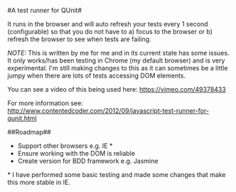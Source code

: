 #A test runner for QUnit#

It runs in the browser and will auto refresh your tests every 1 second (configurable) so that you do not have to a) focus to the browser or b) refresh the browser to see when tests are failing.

*NOTE:* This is written by me for me and in its current state has some issues. It only works/has been testing in Chrome (my default browser) and is very experimental. I'm still making changes to this as it can sometimes be a little jumpy when there are lots of tests accessing DOM elements.

You can see a video of this being used here: https://vimeo.com/49378433

For more information see: http://www.contentedcoder.com/2012/09/javascript-test-runner-for-qunit.html

##Roadmap##

* Support other browsers e.g. IE *
* Ensure working with the DOM is reliable
* Create version for BDD framework e.g. Jasmine


\* I have performed some basic testing and made some changes that make this more stable in IE.
